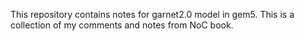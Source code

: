 This repository contains notes for garnet2.0 model in gem5. 
This is a collection of my comments and notes from NoC book. 
